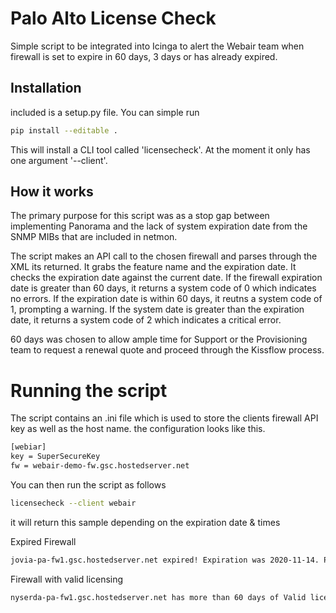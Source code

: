 # Palo Alto License Check

Simple script to be integrated into Icinga to alert the Webair team when  firewall is set to expire in 60 days, 3 days or has already expired.

## Installation

included is a setup.py file. You can simple run

```bash
pip install --editable .
```

This will install a CLI tool called 'licensecheck'. At the moment it only has one argument '--client'.

## How it works

The primary purpose for this script was as a stop gap between implementing Panorama and the lack of system expiration date from the SNMP MIBs that are included
in netmon.

The script makes an API call to the chosen firewall and parses through the XML its returned. It grabs the feature name and the expiration date.
It checks the expiration date against the current date. If the firewall expiration date is greater than 60 days, it returns a system code of 0 which indicates
no errors. If the expiration date is within 60 days, it reutns a system code of 1, prompting a warning. If the system date is greater than the expiration date,
it returns a system code of 2 which indicates a critical error.

60 days was chosen to allow ample time for Support or the Provisioning team to request a renewal quote and proceed through the Kissflow process.

# Running the script

The script contains an .ini file which is used to store the clients firewall API key as well as the host name.
the configuration looks like this.

```bash
[webiar]
key = SuperSecureKey
fw = webair-demo-fw.gsc.hostedserver.net
```
You can then run the script as follows

```bash
licensecheck --client webair
```

it will return this sample depending on the expiration date & times

Expired Firewall
```bash
jovia-pa-fw1.gsc.hostedserver.net expired! Expiration was 2020-11-14. Please order a renewal quote
```

Firewall with valid licensing
```bash
nyserda-pa-fw1.gsc.hostedserver.net has more than 60 days of Valid licensing
```





